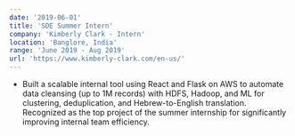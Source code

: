 ```yaml
---
date: '2019-06-01'
title: 'SDE Summer Intern'
company: 'Kimberly Clark - Intern'
location: 'Banglore, India'
range: 'June 2019 - Aug 2019'
url: 'https://www.kimberly-clark.com/en-us/'
---
```

- Built a scalable internal tool using React and Flask on AWS to automate data cleansing (up to 1M records) with HDFS, Hadoop, and ML for clustering, deduplication, and Hebrew-to-English translation. Recognized as the top project of the summer internship for significantly improving internal team efficiency.